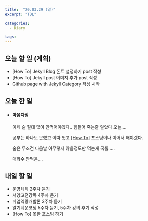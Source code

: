 ```yaml
---
title:  "20.03.29 (일)"
excerpt: "TDL"

categories:
  - Diary

tags:
---
```


## 오늘 할 일 (계획)

- [How To] Jekyll Blog 폰트 설정하기 post 작성
- [How To] Jekyll post 이미지 추가 post 작성
- Github page with Jekyll Category 작성 시작



## 오늘 한 일

- #### 마음다짐

  이제 술 절대 많이 안먹어야겠다.. 힘들어 죽는줄 알았다 오늘....

  공부는 하나도 못했고 이따 씻고 [[How To]](https://nam-ki-bok.github.io/categories/HowTo/) 포스팅이나 이어서 해야겠다.
  
  술은 무조건 다음날 아무렇지 않을정도만 먹는게 국룰.....
  
  매화수 안먹음....
  
  
  
  


## 내일 할 일

- 운영체제 2주차 듣기
- 서양고전강독 4주차 듣기
- 취업역량개발론 3주차 듣기
- 알기쉬운코딩 5주차 듣기, 5주차 강의 후기 작성
- [How To] 못한 포스팅 하기


